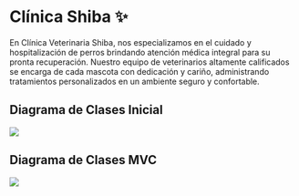 # Clínica Shiba ✨


En Clínica Veterinaria Shiba, nos especializamos en el cuidado y hospitalización de perros brindando atención médica integral para su pronta recuperación. Nuestro equipo de veterinarios altamente calificados se encarga de cada mascota con dedicación y cariño, administrando tratamientos personalizados en un ambiente seguro y confortable.

## Diagrama de Clases Inicial

[![](https://img.plantuml.biz/plantuml/png/bPN1Rjim38RlVWeXfwvRYkrg34MBPi0EtMb3xxH4km8aqQ3a3kYmTnyTswdin5dZKyoVbCZFlvIxc81JvrsX7SIe7fp5a53zAPGy7pMQpa6fVYQseHbYWNp5E8zfOaPQnD19BS-2s-sWCJOs9WOUzxlwKAeNicPGGQSEd7q5ta6YE1TVaBz9quP-GDIKu4t-Mun3ZCeqnAc66LuNOw41KoeRql3QOfHvQaSm1Z3Ko7x8okjgIel1ST_UF6Qbwf7MA8mDNq11WwyiZ2IE07sNPOajk5yC2NoFc4vmUiA4qYAmfKi_ECOMjMnWty4ZTFu-OT2M0iOSiVJmczYSTyXKkWRdj2uG9d_i6PZ19u-ovjTHk1qo3N16wMeKFwaiU0GkqoPmDUfduIQV2dDgEwPcWRDb8KSFv5k6cSC6uKbMdSUxq5F6kBEnfM0hDwCugL9dv5Sc7Q7CvroXkPeYG7UOmCdclJ0ET21oRxmD-rqCyQLcEci4QAH_uCohyyOy6LjRVIO3dVLzV3MXdmtYSqN09ZybqsMu-R9HrzljhTfylhcvtXpkbr8bIS0YFqVBtDmgfO83fc9Qv7n1RuaAYpdUPKc-VwaQkN_aFC1_YgRXtbtmDlMXeBWJq_L_7ly0)](https://editor.plantuml.com/uml/bPN1Rjim38RlVWeXfwvRYkrg34MBPi0Essb3xxH4km8aqQ3a3kYmTnyTswdi96xZKyoVbFX_ffIxc81JvrsX7SIe7fp5a53zBPGy7pMQpa6fVYMseHbYWNp5E8zfOaPQnD19BS-2s-sWCJOs9WOUzxlwKAfdicPGGQSEd7q1ta6YE1UVaRz9quP-GjIKu5N-LumcHcKoSQfXXfU5BJHWIcL36bvRZEAdTWHZ04EDx8UilAwcj32E-_RMVOyjNk1RWwyiZDwFa7oNPOajkDyC2NmFbKwGUSI4qXImfKi_CSOMjMnWtq4WTFu-OT2M0iOSglJmXzYiivbApy4vhGk4QIBs3Cmm6JzapQ-ZS3ja6k2CqjKeVb9Py0XSfatWQjHFmaq-5URKTapD0cVBGeuUoBSCivaQX4TPTHxlGayPuyx6beAjt8pYf4gTaL-PT8Goztc6vjaK0Rh314usxuNHq878lV4sx7Snn9SEq-eWG2Fz0sUpEc_Cax6rrIiPwAplusSJUcyGdoe2DlafcQw_pPUDkjvkRzNcyytDzUPmevGgIG8M-JbQvkQZKYeuO2gcHTOB-f6ei9ZZNPRa-vUgaHj7pWEyKJIPUtV1g-j3GN4dGzV_NVm7)


## Diagrama de Clases MVC

[![](https://img.plantuml.biz/plantuml/png/fLTDRzim3BtxLnWzTTqQRDTWA5ea0pQWFMt8dR6PL9Wj1RJI0XtstqSxSarzEHsQKoA-9puzaRHpsraWUsoRuW3LRzXZ-M1gR4pvfoZvKpNGTUMgKQWjkhN-yx72-jZ0ilnfIUdzjAvDkoMCroj3X2QnZWtlGrxWRo5oFq1N6GioTou7mKj24TPGBqkbxRHqm8wbx1e3OX7r3gazeSCzTiOcj2DxLoVM5UzmRrA7sQ15nW8fynupiJjWfQ1H_o5M7zixYxfIHcCN-i7QdWtL-LluHM2XxQl04xx3wf5rhy5Yp5cJsR_ftWx4fp4hqnu8eciv1JUSEOuTTUy0TclL7OnMsoOwsOXWVitVHDYJUbUtIglE4jydlUTcvfoK7bvykIYlhgzl-CjYSNNXl5gMbT6M4IStnxQRm9y7yDWIotB2oieAyJBnieJNimx4SRDvKdy9Mopu9EEOMB5ICeqmp9iLBjoWPoVXViXC3dNvOLa-6LLF2AZiaGlx1OYBodGnu0d9IHw2zxpVLxTmavqUPzGur9oQBAI2Tgk0lWsp82dtEoSnnEtwgbTucz0ihlACxh6XvuJdCSB9GL2TStH0rq12zgK3V99r8ZFafiUP4yaKCuUQXV6vrcY1S_Zb4m-dCs86p6o9fW6zW3uosJdyJ5orDtVIQc3FUe14KSG9MrEhdQhEeB1HRH-R1VNQeNlS6g0wS4yq_uOrGwhjDmgVfVhMpBUxYykEJj-NGsJsptQdYtijc4uWNCaaENC5OVtE74QWChbo1HxNS6Q3J6cww0_zr3zGmvFaQpEN9Lag6TD2GpYRU8WiuWT7_pGwlOsEGOyGptP1S46Fa1wiWYG07Z4zlmHH03nYE6K4PGXvuDmm42GFKXH36ovaw_NOMLCTHxPJo8byTPomGq9Uqbx73Ii-v2OTTjofp4DMOA_3nuKRyZ9E5yKjloRs_uN-0G00)](https://editor.plantuml.com/uml/fLTDRzim3BtxLnWzTTqQRDTWA5ea0pPWFMt8dR6PL9Wj1RII0XtstqSxSarzEHkQKoA-9puzaRHptraWUsoRuW3LBzXZ-MXgR4pvkoZvKpNGTUMgKQWjkhN-yxx2-jZ0ilnXIUdzjAvDkoMCroj3X2QnZWtlGrxWJo5oFq9N6GioTou7mKj24TPGBqkbxRHqm8wbx1e3OX7r3gazeyCzTiOcj2DxLvkyz0rQv0YGCc-n3hi3LWeQzH_IzB5ziAWhPJHsuUbPsxEXEY_y9u65jhzpJ_WEgoVMlGQBCMTDPlzFjtGWFerPcVP045t2ERZXp77ig7i7i5khxc2qsZRHoKO4ysl-9iAUr8UwLLfrblZsw2qtC-UazF3gqrLvStjxnryMYvihvzMoh8osZ3YxEJRP1FuuWCS6M9OJLbPMY9U9boMyddKWZflDa_fBs6B19nc7megLacc4OTvaSE46FJi9zqDcSgZhTyloP5Gz8Q2oHoxi5o0kAjF5W1EIapm4l_D-dzt2NNPMN53ZK7Dgif0Asgq2-Z9qVbBkLqvYYDlrLQ_mDg5PNEK5tMD3pmdFOuIJWw0wv-Y0he64x6i7-23hH6R8JOyB9v8fPWur2-DphT42v_3B9nvE5yGCcDaIJGDw0NraidFucRXgR-warS2UzG29eeWJjgPMErLTG66ZsZus2-grG_UqDK1ru9ve_WrhXbJRRnG-I_MjcMzt5vSTdRulXyZid-rE5_TQC9r0k999Sk4AmlgTEOn0PNBb2ZokuSm6cT9qqM_wr3zGmvFaQpEN9Lag6TD2GpYRU8WiuWT7_pGwltkEGOyGptP1S46Fa1wiWYG07Z4zlmHH03nYE6K4PGXvuDmm42GFKXH36ovaw_NOMLCTHxPJo8byTPomGq9Uqbx73Ii-v2OTTjofp4DMOA_3nuKRyZ9E5yKzloRs_tp-0W00)



